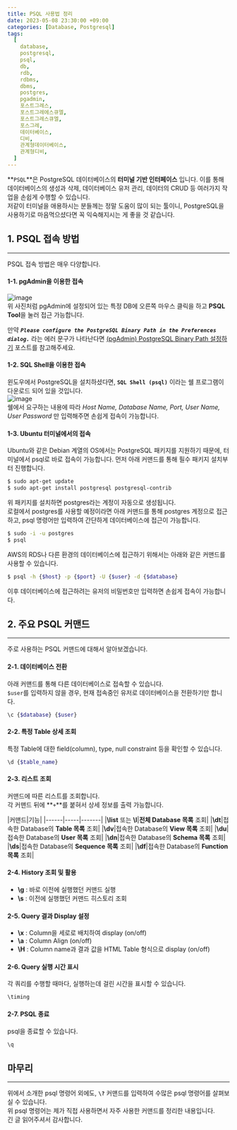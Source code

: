 ```yaml
---
title: PSQL 사용법 정리
date: 2023-05-08 23:30:00 +09:00
categories: [Database, Postgresql]
tags:
  [
    database,
    postgresql,
    psql,
    db,
    rdb,
    rdbms,
    dbms,
    postgres,
    pgadmin,
    포스트그레스,
    포스트그레에스큐엘,
    포스트그레스큐엘,
    포스그레,
    데이터베이스,
    디비,
    관계형데이터베이스,
    관계형디비,
  ]
---
```


**`PSQL`**은 PostgreSQL 데이터베이스의 **터미널 기반 인터페이스** 입니다. 이를 통해 데이터베이스의 생성과 삭제, 데이터베이스 유저 관리, 데이터의 CRUD 등 여러가지 작업을 손쉽게 수행할 수 있습니다.  
저같이 터미널을 애용하시는 분들께는 정말 도움이 많이 되는 툴이니, PostgreSQL을 사용하기로 마음먹으셨다면 꼭 익숙해지시는 게 좋을 것 같습니다.

## 1. PSQL 접속 방법
---
PSQL 접속 방법은 매우 다양합니다.

#### 1-1. pgAdmin을 이용한 접속
![image](https://user-images.githubusercontent.com/104547731/236854966-24fbf188-41db-47ab-b076-9ca75ad81ca1.png)  
위 사진처럼 pgAdmin에 설정되어 있는 특정 DB에 오른쪽 마우스 클릭을 하고 **PSQL Tool**을 눌러 접근 가능합니다.  

만약 ***`Please configure the PostgreSQL Binary Path in the Preferences dialog.`*** 라는 에러 문구가 나타난다면 [(pgAdmin) PostgreSQL Binary Path 설정하기](https://devpro.kr/posts/(pgAdmin)-PostgreSQL-Binary-Path-설정하기/) 포스트를 참고해주세요.  

#### 1-2. SQL Shell을 이용한 접속
윈도우에서 PostgreSQL을 설치하셨다면, **`SQL Shell (psql)`** 이라는 쉘 프로그램이 다운로드 되어 있을 것입니다.  
![image](https://user-images.githubusercontent.com/104547731/236865574-57839189-54de-4d31-b5af-825e15f63e7b.png)  
쉘에서 요구하는 내용에 따라 *Host Name, Database Name, Port, User Name, User Password* 만 입력해주면 손쉽게 접속이 가능합니다.  

#### 1-3. Ubuntu 터미널에서의 접속
Ubuntu와 같은 Debian 계열의 OS에서는 PostgreSQL 패키지를 지원하기 때문에, 터미널에서 psql로 바로 접속이 가능합니다. 
먼저 아래 커맨드를 통해 필수 패키지 설치부터 진행합니다.  
```bash
$ sudo apt-get update
$ sudo apt-get install postgresql postgresql-contrib
```

위 패키지를 설치하면 postgres라는 계정이 자동으로 생성됩니다.  
로컬에서 postgres를 사용할 예정이라면 아래 커맨드를 통해 postgres 계정으로 접근하고, psql 명령어만 입력하여 간단하게 데이터베이스에 접근이 가능합니다.  
```bash
$ sudo -i -u postgres
$ psql
```

AWS의 RDS나 다른 환경의 데이터베이스에 접근하기 위해서는 아래와 같은 커맨드를 사용할 수 있습니다.  
```bash
$ psql -h {$host} -p {$port} -U {$user} -d {$database}
```
이후 데이터베이스에 접근하려는 유저의 비밀번호만 입력하면 손쉽게 접속이 가능합니다.  

## 2. 주요 PSQL 커맨드
---
주로 사용하는 PSQL 커맨드에 대해서 알아보겠습니다.  

#### 2-1. 데이터베이스 전환
아래 커맨드를 통해 다른 데이터베이스로 접속할 수 있습니다.  
`$user`를 입력하지 않을 경우, 현재 접속중인 유저로 데이터베이스을 전환하기만 합니다.  
```bash
\c {$database} {$user}
```

#### 2-2. 특정 Table 상세 조회
특정 Table에 대한 field(column), type, null constraint 등을 확인할 수 있습니다.  
```bash
\d {$table_name}
```

#### 2-3. 리스트 조회

커맨드에 따른 리스트를 조회합니다.  
각 커맨드 뒤에 **`+`**를 붙혀서 상세 정보를 출력 가능합니다.  

|커맨드|기능|
|------|-----|-------|
|**\list** 또는 **\l**|**전체 Database 목록** 조회|
|**\dt**|접속한 Database의 **Table 목록** 조회|
|**\dv**|접속한 Database의 **View 목록** 조회|
|**\du**|접속한 Database의 **User 목록** 조회|
|**\dn**|접속한 Database의 **Schema 목록** 조회|
|**\ds**|접속한 Database의 **Sequence 목록** 조회|
|**\df**|접속한 Database의 **Function 목록** 조회|

#### 2-4. History 조회 및 활용
* **\g** : 바로 이전에 실행했던 커맨드 실행  
* **\s** : 이전에 실행했던 커맨드 히스토리 조회

#### 2-5. Query 결과 Display 설정
* **\x** : Column을 세로로 배치하여 display (on/off)  
* **\a** : Column Align (on/off)
* **\H** : Column name과 결과 값을 HTML Table 형식으로 display (on/off)

#### 2-6. Query 실행 시간 표시
각 쿼리를 수행할 때마다, 실행하는데 걸린 시간을 표시할 수 있습니다.  
```bash
\timing
```

#### 2-7. PSQL 종료
psql을 종료할 수 있습니다.  
```bash
\q
```

## 마무리
---
위에서 소개한 psql 명령어 외에도, **`\?`** 커맨드를 입력하여 수많은 psql 명령어를 살펴보실 수 있습니다.  
위 psql 명령어는 제가 직접 사용하면서 자주 사용한 커맨드를 정리한 내용입니다.  
긴 글 읽어주셔서 감사합니다.